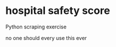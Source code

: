 hospital safety score
=====================

Python scraping exercise

no one should every use this ever
